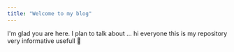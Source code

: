 ```yaml
---
title: "Welcome to my blog"
---
```


I'm glad you are here. I plan to talk about ...
hi everyone 
this is my repository
very informative 
usefull
🥇

